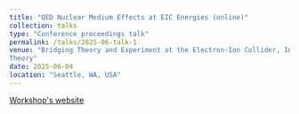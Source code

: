 ```yaml
---
title: "QED Nuclear Medium Effects at EIC Energies (online)"
collection: talks
type: "Conference proceedings talk"
permalink: /talks/2025-06-talk-1
venue: "Bridging Theory and Experiment at the Electron-Ion Collider, Institute for Nuclear
Theory"
date: 2025-06-04
location: "Seattle, WA, USA"
---
```


[Workshop's website](https://www.int.washington.edu/programs-and-workshops/int-10)
